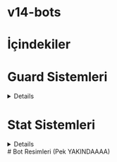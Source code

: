 # v14-bots

# İçindekiler 


# Guard Sistemleri
<details>

- [x] Whitelist
- [x] Gelişmiş Log
- [x] Limit Sistemi

</details>

# Stat Sistemleri
<details>
  
- [x] Yeni Görev Sistemi
- [x] Genel Bütün İstatistikler (mesaj, ses vs.9
- [x] Oto Yetki Atlama (yeni görev sistemine göre)
- [ ] Yeni Level Sistemi

</details>
# Bot Resimleri (Pek YAKINDAAAA)
